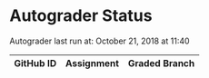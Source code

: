 # Autograder Status
Autograder last run at: October 21, 2018 at 11:40

| GitHub ID | Assignment | Graded Branch |
|-----------|------------|---------------|
